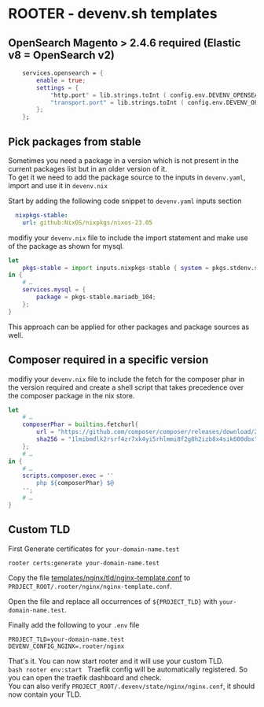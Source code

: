 # ROOTER - devenv.sh templates

## OpenSearch Magento > 2.4.6 required (Elastic v8 = OpenSearch v2)

```nix
    services.opensearch = {
        enable = true;
        settings = {
            "http.port" = lib.strings.toInt ( config.env.DEVENV_OPENSEARCH_PORT);
            "transport.port" = lib.strings.toInt ( config.env.DEVENV_OPENSEARCH_TCP_PORT );
        };
    };
```
## Pick packages from stable

Sometimes you need a package in a version which is not present in the current packages list but in an older version of it.  
To get it we need to add the package source to the inputs in `devenv.yaml`, import and use it in `devenv.nix`

Start by adding the following code snippet to `devenv.yaml` inputs section 
```yaml
  nixpkgs-stable:
    url: github:NixOS/nixpkgs/nixos-23.05
```

modifiy your `devenv.nix` file to include the import statement and make use of the package as shown for mysql.
```nix
let
    pkgs-stable = import inputs.nixpkgs-stable { system = pkgs.stdenv.system; };
in {
    # …
    services.mysql = {
        package = pkgs-stable.mariadb_104;
    };
}
```
This approach can be applied for other packages and package sources as well.  

## Composer required in a specific version

modifiy your `devenv.nix` file to include the fetch for the composer phar in the version required and 
create a shell script that takes precedence over the composer package in the nix store.

```nix
let
    # …
    composerPhar = builtins.fetchurl{
        url = "https://github.com/composer/composer/releases/download/2.2.22/composer.phar";
        sha256 = "1lmibmdlk2rsrf4zr7xk4yi5rhlmmi8f2g8h2izb8x4sik600dbx";
    };
    # …
in {
    # …
    scripts.composer.exec = ''
        php ${composerPhar} $@
    '';
    # …
}
```

## Custom TLD

First Generate certificates for `your-domain-name.test`
```bash
rooter certs:generate your-domain-name.test
```

Copy the file [templates/nginx/tld/nginx-template.conf](`/templates/nginx/tld/nginx-template.conf`) 
to `PROJECT_ROOT/.rooter/nginx/nginx-template.conf`.  

Open the file and replace all occurrences of `${PROJECT_TLD}` with `your-domain-name.test`.

Finally add the following to your `.env` file
```dotenv
PROJECT_TLD=your-domain-name.test
DEVENV_CONFIG_NGINX=.rooter/nginx
```
That's it. You can now start rooter and it will use your custom TLD.   
``bash
rooter env:start
``
Traefik config will be automatically registered. So you can open the traefik dashboard and check.  
You can also verify `PROJECT_ROOT/.devenv/state/nginx/nginx.conf`, it should now contain your TLD.  